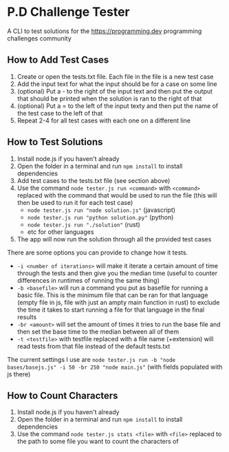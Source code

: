 # P.D Challenge Tester
A CLI to test solutions for the https://programming.dev programming challenges community

## How to Add Test Cases
1. Create or open the tests.txt file. Each file in the file is a new test case
2. Add the input text for what the input should be for a case on some line
3. (optional) Put a - to the right of the input text and then put the output that should be printed when the solution is ran to the right of that
4. (optional) Put a = to the left of the input texty and then put the name of the test case to the left of that
5. Repeat 2-4 for all test cases with each one on a different line

## How to Test Solutions
1. Install node.js if you haven't already
2. Open the folder in a terminal and run `npm install` to install dependencies
3. Add test cases to the tests.txt file (see section above)
4. Use the command `node tester.js run <command>` with `<command>` replaced with the command that would be used to run the file (this will then be used to run it for each test case)
   - `node tester.js run "node solution.js"` (javascript)
   - `node tester.js run "python solution.py"` (python)
   - `node tester.js run "./solution"` (rust)
   - etc for other languages
5. The app will now run the solution through all the provided test cases

There are some options you can provide to change how it tests. 
  - `-i <number of iterations>` will make it iterate a certain amount of time through the tests and then give you the median time (useful to counter differences in runtimes of running the same thing)
  - `-b <basefile>` will run a command you put as basefile for running a basic file. This is the minimum file that can be ran for that language (empty file in js, file with just an ampty main function in rust) to exclude the time it takes to start running a file for that language in the final results
  - `-br <amount>` will set the amount of times it tries to run the base file and then set the base time to the median between all of them
  - `-t <testfile>` with testfile replaced with a file name (+extension) will read tests from that file instead of the default tests.txt

The current settings I use are `node tester.js run -b "node bases/basejs.js" -i 50 -br 250 "node main.js"` (with fields populated with js there)

## How to Count Characters
1. Install node.js if you haven't already
2. Open the folder in a terminal and run `npm install` to install dependencies
3. Use the command `node tester.js stats <file>` with `<file>` replaced to the path to some file you want to count the characters of
